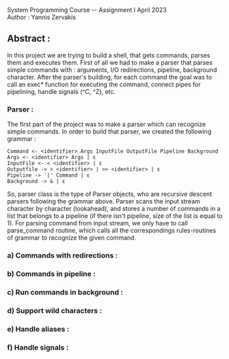 System Programming Course -- Assignment I
April 2023\
Author : Yannis Zervakis

<h2>Abstract :</h2>
    In this project we are trying to build a shell, that gets commands, parses them and executes them. First of all we had to make a parser that parses simple commands with : arguments, I/O redirections, pipeline, background character. After the parser's building, for each command the goal was to call an exec* function for executing the command, connect pipes for pipelining, handle signals (^C, ^Z), etc.

<h3>Parser :</h3>  
The first part of the project was to make a parser which can recognize simple commands. In order to build that parser, we created the following grammar :

    Command <- <identifier> Args InputFile OutputFile Pipeline Background
    Args <- <identifier> Args | ε
    InputFile <- < <identifier> | ε
    Outputfile -> > <identifier> | >> <identifier> | ε
    Pipeline -> '|' Command | ε
    Background -> & | ε

So, parser class is the type of Parser objects, who are recursive descent parsers following the grammar above. Parser scans the input stream character by character (lookahead), and stores a number of commands in a list that belongs to a pipeline (if there isn't pipeline, size of the list is equal to 1). For parsing command from input stream, we only have to call parse_command routine, which calls all the correspondings rules-routines of grammar to recognize the given command.

<h3>a) Commands with redirections :</h3>

<h3>b) Commands in pipeline :</h3>

<h3>c) Run commands in background :</h3>

<h3>d) Support wild characters :</h3>

<h3>e) Handle aliases :</h3>

<h3>f) Handle signals : </h3>
